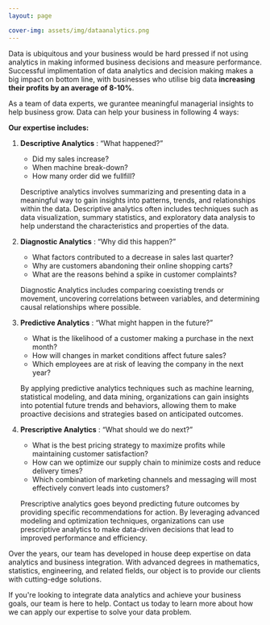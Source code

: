 ```yaml
---
layout: page

cover-img: assets/img/dataanalytics.png
---
```

Data is ubiquitous and your business would be hard pressed if not using analytics in making informed business decisions and measure performance. 
Successful implimentation of data analytics and decision making makes a big impact on bottom line, with businesses who utilise big data **increasing their profits by an average of 8-10%**. 

As a team of data experts, we gurantee meaningful managerial insights to help business grow. Data can help your business in following 4 ways: 

**Our expertise includes:**

1. **Descriptive Analytics** : “What happened?”
   - Did my sales increase?
   - When machine break-down?
   - How many order did we fullfill?
   
   Descriptive analytics involves summarizing and presenting data in a meaningful way to gain insights into patterns, trends, and relationships within the data. Descriptive     analytics often includes techniques such as data visualization, summary statistics, and exploratory data analysis to help understand the characteristics and properties of    the data.
   
2. **Diagnostic Analytics** : “Why did this happen?”
   - What factors contributed to a decrease in sales last quarter?
   - Why are customers abandoning their online shopping carts?
   - What are the reasons behind a spike in customer complaints?
   
   Diagnostic Analytics includes comparing coexisting trends or movement, uncovering correlations between variables, and determining causal relationships where possible.

5. **Predictive Analytics** : “What might happen in the future?”
   - What is the likelihood of a customer making a purchase in the next month?
   - How will changes in market conditions affect future sales?
   - Which employees are at risk of leaving the company in the next year?
   
   By applying predictive analytics techniques such as machine learning, statistical modeling, and data mining, organizations can gain insights into potential future trends and behaviors, allowing them to make proactive decisions and strategies based on anticipated outcomes.
   
7. **Prescriptive Analytics** : “What should we do next?”
   - What is the best pricing strategy to maximize profits while maintaining customer satisfaction?
   - How can we optimize our supply chain to minimize costs and reduce delivery times?
   - Which combination of marketing channels and messaging will most effectively convert leads into customers?
   
   Prescriptive analytics goes beyond predicting future outcomes by providing specific recommendations for action. By leveraging advanced modeling and optimization techniques, organizations can use prescriptive analytics to make data-driven decisions that lead to improved performance and efficiency.

Over the years, our team has developed in house deep expertise on data analytics and business integration. With advanced degrees in mathematics, statistics, engineering, and related fields, our object is to provide our clients with cutting-edge solutions.

If you're looking to integrate data analytics and achieve your business goals, our team is here to help. Contact us today to learn more about how we can apply our expertise to solve your data problem.

